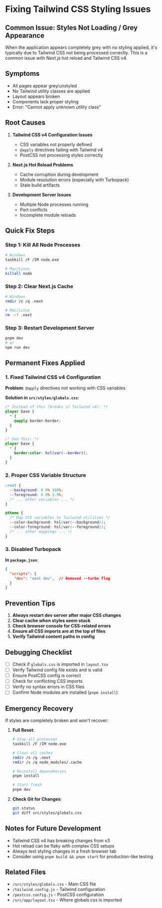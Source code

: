 # Fixing Tailwind CSS Styling Issues 

## Common Issue: Styles Not Loading / Grey Appearance

When the application appears completely grey with no styling applied, it's typically due to Tailwind CSS not being processed correctly. This is a common issue with Next.js hot reload and Tailwind CSS v4.

## Symptoms

- All pages appear grey/unstyled
- No Tailwind utility classes are applied
- Layout appears broken
- Components lack proper styling
- Error: "Cannot apply unknown utility class"

## Root Causes

1. **Tailwind CSS v4 Configuration Issues**
   - CSS variables not properly defined
   - `@apply` directives failing with Tailwind v4
   - PostCSS not processing styles correctly

2. **Next.js Hot Reload Problems**
   - Cache corruption during development
   - Module resolution errors (especially with Turbopack)
   - Stale build artifacts

3. **Development Server Issues**
   - Multiple Node processes running
   - Port conflicts
   - Incomplete module reloads

## Quick Fix Steps

### Step 1: Kill All Node Processes
```bash
# Windows
taskkill /F /IM node.exe

# Mac/Linux
killall node
```

### Step 2: Clear Next.js Cache
```bash
# Windows
rmdir /s /q .next

# Mac/Linux
rm -rf .next
```

### Step 3: Restart Development Server
```bash
pnpm dev
# or
npm run dev
```

## Permanent Fixes Applied

### 1. Fixed Tailwind CSS v4 Configuration

**Problem**: `@apply` directives not working with CSS variables

**Solution in `src/styles/globals.css`**:
```css
/* Instead of this (breaks in Tailwind v4): */
@layer base {
  * {
    @apply border-border;
  }
}

/* Use this: */
@layer base {
  * {
    border-color: hsl(var(--border));
  }
}
```

### 2. Proper CSS Variable Structure
```css
:root {
  --background: 0 0% 100%;
  --foreground: 0 0% 3.9%;
  /* ... other variables ... */
}

@theme {
  /* Map CSS variables to Tailwind utilities */
  --color-background: hsl(var(--background));
  --color-foreground: hsl(var(--foreground));
  /* ... other mappings ... */
}
```

### 3. Disabled Turbopack
**In `package.json`**:
```json
{
  "scripts": {
    "dev": "next dev",  // Removed --turbo flag
  }
}
```

## Prevention Tips

1. **Always restart dev server after major CSS changes**
2. **Clear cache when styles seem stuck**
3. **Check browser console for CSS-related errors**
4. **Ensure all CSS imports are at the top of files**
5. **Verify Tailwind content paths in config**

## Debugging Checklist

- [ ] Check if `globals.css` is imported in `layout.tsx`
- [ ] Verify Tailwind config file exists and is valid
- [ ] Ensure PostCSS config is correct
- [ ] Check for conflicting CSS imports
- [ ] Verify no syntax errors in CSS files
- [ ] Confirm Node modules are installed (`pnpm install`)

## Emergency Recovery

If styles are completely broken and won't recover:

1. **Full Reset**:
   ```bash
   # Stop all processes
   taskkill /F /IM node.exe
   
   # Clear all caches
   rmdir /s /q .next
   rmdir /s /q node_modules/.cache
   
   # Reinstall dependencies
   pnpm install
   
   # Start fresh
   pnpm dev
   ```

2. **Check Git for Changes**:
   ```bash
   git status
   git diff src/styles/globals.css
   ```

## Notes for Future Development

- Tailwind CSS v4 has breaking changes from v3
- Hot reload can be flaky with complex CSS setups
- Always test styling changes in a fresh browser tab
- Consider using `pnpm build && pnpm start` for production-like testing

## Related Files

- `/src/styles/globals.css` - Main CSS file
- `/tailwind.config.js` - Tailwind configuration
- `/postcss.config.js` - PostCSS configuration
- `/src/app/layout.tsx` - Where globals.css is imported
